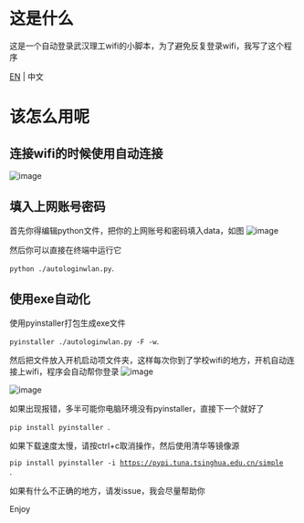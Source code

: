 # 这是什么
这是一个自动登录武汉理工wifi的小脚本，为了避免反复登录wifi，我写了这个程序

[EN](https://github.com/Taxzer/AUTOWLANLOGIN/blob/main/README_EN.md "EN") | 中文

# 该怎么用呢

## 连接wifi的时候使用自动连接
![image](https://user-images.githubusercontent.com/77989499/224922959-486955ed-ce76-471e-aa76-6b6d9a128877.png)

## 填入上网账号密码
首先你得编辑python文件，把你的上网账号和密码填入data，如图
![image](https://user-images.githubusercontent.com/77989499/224918771-e064b9a2-f772-49e2-843b-bb077b182afb.png)

然后你可以直接在终端中运行它

<code>python ./autologinwlan.py</code>.

## 使用exe自动化
使用pyinstaller打包生成exe文件

<code>pyinstaller ./autologinwlan.py -F -w</code>.

然后把文件放入开机启动项文件夹，这样每次你到了学校wifi的地方，开机自动连接上wifi，程序会自动帮你登录
![image](https://user-images.githubusercontent.com/77989499/224920640-6f6dde7e-5750-42b4-a3a0-763fd33b0f3c.png)

![image](https://user-images.githubusercontent.com/77989499/224920678-7ea0e76b-0b6f-4327-b210-139be93ac36c.png)

如果出现报错，多半可能你电脑环境没有pyinstaller，直接下一个就好了

<code>pip install pyinstaller </code>.

如果下载速度太慢，请按ctrl+c取消操作，然后使用清华等镜像源

<code>pip install pyinstaller -i https://pypi.tuna.tsinghua.edu.cn/simple </code>.

如果有什么不正确的地方，请发issue，我会尽量帮助你

Enjoy
